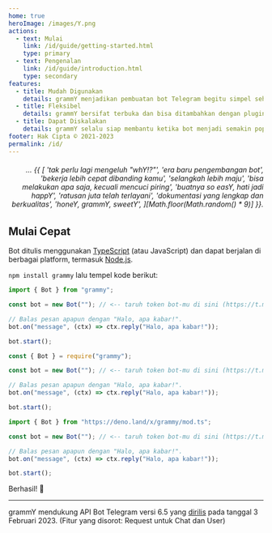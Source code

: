 ```yaml
---
home: true
heroImage: /images/Y.png
actions:
  - text: Mulai
    link: /id/guide/getting-started.html
    type: primary
  - text: Pengenalan
    link: /id/guide/introduction.html
    type: secondary
features:
  - title: Mudah Digunakan
    details: grammY menjadikan pembuatan bot Telegram begitu simpel sehingga kamu pun langsung tahu cara membuatnya.
  - title: Fleksibel
    details: grammY bersifat terbuka dan bisa ditambahkan dengan plugin yang kamu inginkan.
  - title: Dapat Diskalakan
    details: grammY selalu siap membantu ketika bot menjadi semakin populer dan semakin banyak trafiknya.
footer: Hak Cipta © 2021-2023
permalink: /id/
---
```


<h6 align="right">… {{ [
  'tak perlu lagi mengeluh "whY!?"',
  'era baru pengembangan bot',
  'bekerja lebih cepat dibanding kamu',
  'selangkah lebih maju',
  'bisa melakukan apa saja, kecuali mencuci piring',
  'buatnya so easY, hati jadi happY',
  'ratusan juta telah terlayani',
  'dokumentasi yang lengkap dan berkualitas',
  'honeY, grammY, sweetY',
][Math.floor(Math.random() * 9)] }}.</h6>

## Mulai Cepat

Bot ditulis menggunakan [TypeScript](https://www.typescriptlang.org) (atau JavaScript) dan dapat berjalan di berbagai platform, termasuk [Node.js](https://nodejs.org).

`npm install grammy` lalu tempel kode berikut:

<CodeGroup>
  <CodeGroupItem title="TypeScript" active>

```ts
import { Bot } from "grammy";

const bot = new Bot(""); // <-- taruh token bot-mu di sini (https://t.me/BotFather)

// Balas pesan apapun dengan "Halo, apa kabar!".
bot.on("message", (ctx) => ctx.reply("Halo, apa kabar!"));

bot.start();
```

</CodeGroupItem>
 <CodeGroupItem title="JavaScript">

```js
const { Bot } = require("grammy");

const bot = new Bot(""); // <-- taruh token bot-mu di sini (https://t.me/BotFather)

// Balas pesan apapun dengan "Halo, apa kabar!".
bot.on("message", (ctx) => ctx.reply("Halo, apa kabar!"));

bot.start();
```

</CodeGroupItem>
 <CodeGroupItem title="Deno">

```ts
import { Bot } from "https://deno.land/x/grammy/mod.ts";

const bot = new Bot(""); // <-- taruh token bot-mu di sini (https://t.me/BotFather)

// Balas pesan apapun dengan "Halo, apa kabar!".
bot.on("message", (ctx) => ctx.reply("Halo, apa kabar!"));

bot.start();
```

</CodeGroupItem>
</CodeGroup>

Berhasil! :tada:

---

grammY mendukung API Bot Telegram versi 6.5 yang [dirilis](https://core.telegram.org/bots/api#february-3-2023) pada tanggal 3 Februari 2023.
(Fitur yang disorot: Request untuk Chat dan User)
